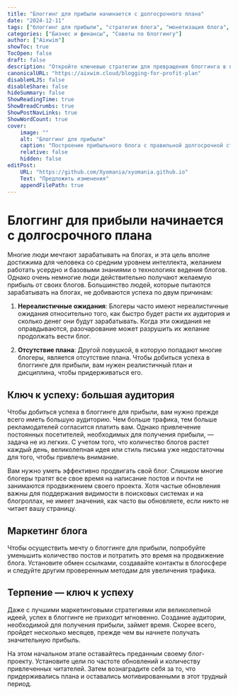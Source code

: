 ```yaml
---
title: "Блоггинг для прибыли начинается с долгосрочного плана"
date: "2024-12-11"
tags: ["блоггинг для прибыли", "стратегия блога", "монетизация блога", "трафик блога", "маркетинг блога"]
categories: ["Бизнес и финансы", "Советы по блоггингу"]
author: ["Aixwim"]
showToc: true
TocOpen: false
draft: false
description: "Откройте ключевые стратегии для превращения блоггинга в прибыльное дело. Успех начинается с прочного долгосрочного плана."
canonicalURL: "https://aixwim.cloud/blogging-for-profit-plan"
disableHLJS: false
disableShare: false
hideSummary: false
ShowReadingTime: true
ShowBreadCrumbs: true
ShowPostNavLinks: true
ShowWordCount: true
cover:
    image: ""
    alt: "Блоггинг для прибыли"
    caption: "Построение прибыльного блога с правильной долгосрочной стратегией."
    relative: false
    hidden: false
editPost:
    URL: "https://github.com/Xyomania/xyomania.github.io"
    Text: "Предложить изменения"
    appendFilePath: true
---
```


# Блоггинг для прибыли начинается с долгосрочного плана

Многие люди мечтают зарабатывать на блогах, и эта цель вполне достижима для человека со средним уровнем интеллекта, желанием работать усердно и базовыми знаниями о технологиях ведения блогов. Однако очень немногие люди действительно получают желаемую прибыль от своих блогов. Большинство людей, которые пытаются зарабатывать на блогах, не добиваются успеха по двум причинам:

1. **Нереалистичные ожидания**: Блогеры часто имеют нереалистичные ожидания относительно того, как быстро будет расти их аудитория и сколько денег они будут зарабатывать. Когда эти ожидания не оправдываются, разочарование может разрушить их желание продолжать вести блог.

2. **Отсутствие плана**: Другой ловушкой, в которую попадают многие блогеры, является отсутствие плана. Чтобы добиться успеха в блоггинге для прибыли, вам нужен реалистичный план и дисциплина, чтобы придерживаться его.

## Ключ к успеху: большая аудитория

Чтобы добиться успеха в блоггинге для прибыли, вам нужно прежде всего иметь большую аудиторию. Чем больше трафика, тем больше рекламодателей согласится платить вам. Однако привлечение постоянных посетителей, необходимых для получения прибыли, — задача не из легких. С учетом того, что количество блогов растет каждый день, великолепная идея или стиль письма уже недостаточны для того, чтобы привлечь внимание.

Вам нужно уметь эффективно продвигать свой блог. Слишком многие блогеры тратят все свое время на написание постов и почти не занимаются продвижением своего проекта. Хотя частые обновления важны для поддержания видимости в поисковых системах и на блогроллах, не имеет значения, как часто вы обновляете, если никто не читает вашу страницу.

## Маркетинг блога

Чтобы осуществить мечту о блоггинге для прибыли, попробуйте уменьшить количество постов и потратить это время на продвижение блога. Установите обмен ссылками, создавайте контакты в блогосфере и следуйте другим проверенным методам для увеличения трафика.

## Терпение — ключ к успеху

Даже с лучшими маркетинговыми стратегиями или великолепной идеей, успех в блоггинге не приходит мгновенно. Создание аудитории, необходимой для получения прибыли, займет время. Скорее всего, пройдет несколько месяцев, прежде чем вы начнете получать значительную прибыль.

На этом начальном этапе оставайтесь преданным своему блог-проекту. Установите цели по частоте обновлений и количеству привлеченных читателей. Затем вознаградите себя за то, что придерживались плана и оставались мотивированными в этот трудный период.
